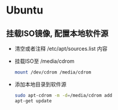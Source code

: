 # Ubuntu

## 挂载ISO镜像, 配置本地软件源

* 清空或者注释 /etc/apt/sources.list 内容

* 挂载ISO至 /media/cdrom

    ```sh
    mount /dev/cdrom /media/cdrom
    ```

* 添加本地目录到软件源

    ```sh
    sudo apt-cdrom -m -d=/media/cdrom add
    apt-get update
    ```
